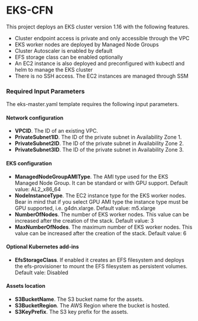 # EKS-CFN

This project deploys an EKS cluster version 1.16 with the following features.

- Cluster endpoint access is private and only accessible through the VPC
- EKS worker nodes are deployed by Managed Node Groups
- Cluster Autoscaler is enabled by default
- EFS storage class can be enabled optionally
- An EC2 instance is also deployed and preconfigured with kubectl and helm to manage the EKS cluster
- There is no SSH access. The EC2 instances are managed through SSM

### Required Input Parameters

The eks-master.yaml template requires the following input parameters.

#### Network configuration

- **VPCID**. The ID of an existing VPC.
- **PrivateSubnet1ID**. The ID of the private subnet in Availability Zone 1.
- **PrivateSubnet2ID**. The ID of the private subnet in Availability Zone 2.
- **PrivateSubnet3ID**. The ID of the private subnet in Availability Zone 3.

#### EKS configuration

- **ManagedNodeGroupAMIType**. The AMI type used for the EKS Managed Node Group. It can be standard or with GPU support.
Default value: AL2_x86_64
- **NodeInstanceType**. The EC2 instance type for the EKS worker nodes. Bear in mind that if you select GPU AMI type the instance type must be GPU supported, i.e. g4dn.xlarge.
Default value: m5.xlarge
- **NumberOfNodes**. The number of EKS worker nodes. This value can be increased after the creation of the stack.
Default value: 3
- **MaxNumberOfNodes**. The maximum number of EKS worker nodes. This value can be increased after the creation of the stack.
Default value: 6

#### Optional Kubernetes add-ins

- **EfsStorageClass**. If enabled it creates an EFS filesystem and deploys the efs-provisioner to mount the EFS filesystem as persistent volumes.
Default vale: Disabled

#### Assets location

- **S3BucketName**. The S3 bucket name for the assets.
- **S3BucketRegion**. The AWS Region where the bucket is hosted.
- **S3KeyPrefix**. The S3 key prefix for the assets.
